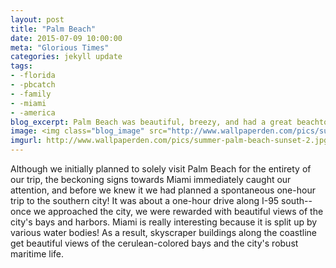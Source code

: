 ```yaml
---
layout: post
title: "Palm Beach"
date: 2015-07-09 10:00:00
meta: "Glorious Times"
categories: jekyll update
tags:
- -florida
- -pbcatch
- -family
- -miami
- -america
blog_excerpt: Palm Beach was beautiful, breezy, and had a great beachtown vibe. After realizing how close Miami was to our location, we also planned a spontaneous trip to Miami and got to see this amazing bay-side cultural landmark!
image: <img class="blog_image" src="http://www.wallpaperden.com/pics/summer-palm-beach-sunset-2.jpg" />
imgurl: http://www.wallpaperden.com/pics/summer-palm-beach-sunset-2.jpg 
---
```


Although we initially planned to solely visit Palm Beach for the entirety of our trip, the beckoning signs towards Miami immediately caught our attention, and before we knew it we had planned a spontaneous one-hour trip to the southern city! It was about a one-hour drive along I-95 south--once we approached the city, we were rewarded with beautiful views of the city's bays and harbors. Miami is really interesting because it is split up by various water bodies! As a result, skyscraper buildings along the coastline get beautiful views of the cerulean-colored bays and the city's robust maritime life. 




